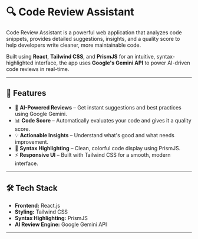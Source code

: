 # 🔍 Code Review Assistant

Code Review Assistant is a powerful web application that analyzes code snippets, provides detailed suggestions, insights, and a quality score to help developers write cleaner, more maintainable code.

Built using **React**, **Tailwind CSS**, and **PrismJS** for an intuitive, syntax-highlighted interface, the app uses **Google's Gemini API** to power AI-driven code reviews in real-time.

---

## 🚀 Features

- 🧠 **AI-Powered Reviews** – Get instant suggestions and best practices using Google Gemini.
- 📊 **Code Score** – Automatically evaluates your code and gives it a quality score.
- 💡 **Actionable Insights** – Understand what's good and what needs improvement.
- 🎨 **Syntax Highlighting** – Clean, colorful code display using PrismJS.
- ⚡ **Responsive UI** – Built with Tailwind CSS for a smooth, modern interface.

---

## 🛠️ Tech Stack

- **Frontend:** React.js
- **Styling:** Tailwind CSS
- **Syntax Highlighting:** PrismJS
- **AI Review Engine:** Google Gemini API

---
